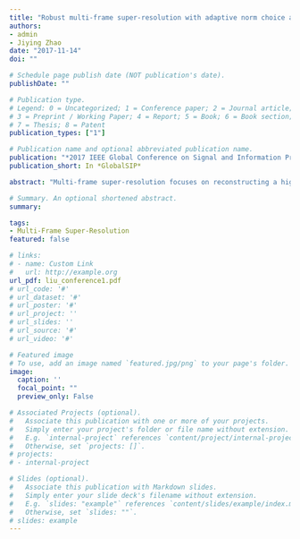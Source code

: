```yaml
---
title: "Robust multi-frame super-resolution with adaptive norm choice and difference curvature based BTV regularization"
authors:
- admin
- Jiying Zhao
date: "2017-11-14"
doi: ""

# Schedule page publish date (NOT publication's date).
publishDate: ""

# Publication type.
# Legend: 0 = Uncategorized; 1 = Conference paper; 2 = Journal article;
# 3 = Preprint / Working Paper; 4 = Report; 5 = Book; 6 = Book section;
# 7 = Thesis; 8 = Patent
publication_types: ["1"]

# Publication name and optional abbreviated publication name.
publication: "*2017 IEEE Global Conference on Signal and Information Processing (GlobalSIP)*"
publication_short: In *GlobalSIP*

abstract: "Multi-frame super-resolution focuses on reconstructing a high-resolution image from a set of low-resolution images with high similarity. The minimization function derived from maximum a posteriori probability (MAP) is composed of a fidelity term and a regularization term. In this paper, we propose a new fidelity term based on half-quadratic estimation to choose error norm adaptively instead of using fixed L1 or L2 norm. Besides, we propose a novel regularization method which combines the advantage of Difference Curvature (DC) and Bilateral Total Variation (BTV) to preserve the edge areas and remove noise simultaneously. The proposed framework is tested on both synthetic data and real data. Our experimental results illustrate the superiority of the proposed method in terms of edge preserving and noise removal over other state-of-the-art algorithms."

# Summary. An optional shortened abstract.
summary:

tags:
- Multi-Frame Super-Resolution
featured: false

# links:
# - name: Custom Link
#   url: http://example.org
url_pdf: liu_conference1.pdf
# url_code: '#'
# url_dataset: '#'
# url_poster: '#'
# url_project: ''
# url_slides: ''
# url_source: '#'
# url_video: '#'

# Featured image
# To use, add an image named `featured.jpg/png` to your page's folder. 
image:
  caption: ''
  focal_point: ""
  preview_only: False

# Associated Projects (optional).
#   Associate this publication with one or more of your projects.
#   Simply enter your project's folder or file name without extension.
#   E.g. `internal-project` references `content/project/internal-project/index.md`.
#   Otherwise, set `projects: []`.
# projects:
# - internal-project

# Slides (optional).
#   Associate this publication with Markdown slides.
#   Simply enter your slide deck's filename without extension.
#   E.g. `slides: "example"` references `content/slides/example/index.md`.
#   Otherwise, set `slides: ""`.
# slides: example
---
```


<!-- {{% alert note %}}
Click the *Cite* button above to demo the feature to enable visitors to import publication metadata into their reference management software.
{{% /alert %}}

{{% alert note %}}
Click the *Slides* button above to demo Academic's Markdown slides feature.
{{% /alert %}} -->

<!-- Supplementary notes can be added here, including [code and math](https://sourcethemes.com/academic/docs/writing-markdown-latex/). -->

